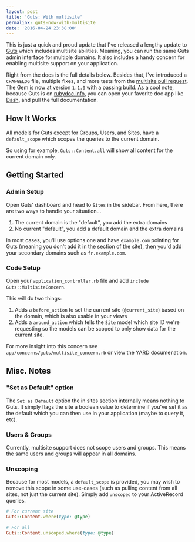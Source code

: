 ```yaml
---
layout: post
title: 'Guts: With multisite'
permalink: guts-now-with-multisite
date: '2016-04-24 23:38:00'
---
```


This is just a quick and proud update that I've released a lengthy update to [Guts](https://github.com/osiset/guts) which includes multisite abilities. Meaning, you can run the same Guts admin interface for multiple domains. It also includes a handy concern for enabling multisite support on your application.

Right from the docs is the full details below. Besides that, I've introduced a `CHANGELOG` file, multiple fixes, and more tests from the [multisite pull request](https://github.com/osiset/guts/pull/1). The Gem is now at version `1.1.0` with a passing build. As a cool note, because Guts is on [rubydoc.info](http://www.rubydoc.info/gems/guts/1.1.0), you can open your favorite doc app like [Dash](https://kapeli.com/dash), and pull the full documentation.

## How It Works

All models for Guts except for Groups, Users, and Sites, have a `default_scope` which scopes the queries to the current domain.

So using for example, `Guts::Content.all` will show all content for the current domain only.

## Getting Started

### Admin Setup

Open Guts' dashboard and head to `Sites` in the sidebar. From here, there are two ways to handle your situation...

1. The current domain is the "default", you add the extra domains
2. No current "default", you add a default domain and the extra domains

In most cases, you'll use options one and have `example.com` pointing for Guts (meaning you don't add it in the section of the site), then you'd add your secondary domains such as `fr.example.com`.

### Code Setup

Open your `application_controller.rb` file and add `include Guts::MultisiteConcern`.

This will do two things:

1. Adds a `before_action` to set the current site (`@current_site`) based on the domain, which is also usable in your views
2. Adds a `around_action` which tells the `Site` model which site ID we're requesting so the models can be scoped to only show data for the current site.

For more insight into this concern see `app/concerns/guts/multisite_concern.rb` or view the YARD documenation.

## Misc. Notes

### "Set as Default" option

The `Set as Default` option the in sites section internally means nothing to Guts. It simply flags the site a boolean value to determine if you've set it as the default which you can then use in your application (maybe to query it, etc).

### Users & Groups

Currently, multisite support does not scope users and groups. This means the same users and groups will appear in all domains.

### Unscoping

Because for most models, a `default_scope` is provided, you may wish to remove this scope in some use-cases (such as pulling content from all sites, not just the current site). Simply add `unscoped` to your ActiveRecord queries.

```ruby
# For current site
Guts::Content.where(type: @type)

# For all
Guts::Content.unscoped.where(type: @type)
```
